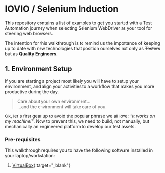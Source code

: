 # IOVIO / Selenium Induction

This repository contains a list of examples to get you started with a Test Automation journey when selecting Selenium WebDriver as your tool for steering web browsers.

The intention for this walkthrough is to remind us the importance of keeping up to date with new technologies that position ourselves not only as ~~Testers~~ but as __Quality Engineers__.

## 1. Environment Setup
If you are starting a project most likely you will have to setup your environment, and align your activities to a workflow that makes you more productive during the day.

> Care about your own environment...<br/>
> ...and the environment will take care of you.

Ok, let's first gear up to avoid the popular phrase we all love: *"It works on my machine!"*. Now to prevent this, we need to build, not manually, but mechanically an engineered platform to develop our test assets.

### Pre-requisites
This walkthrough requires you to have the following software installed in your laptop/workstation:

1. [VirtualBox](http://virtualbox.org/wiki/Downloads){:target="_blank"}
